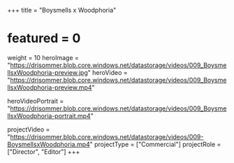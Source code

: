 +++
title = "Boysmells x Woodphoria"
# featured = 0
weight = 10
heroImage = "https://drisommer.blob.core.windows.net/datastorage/videos/009_BoysmellsxWoodphoria-preview.jpg"
heroVideo = "https://drisommer.blob.core.windows.net/datastorage/videos/009_BoysmellsxWoodphoria-preview.mp4"

heroVideoPortrait = "https://drisommer.blob.core.windows.net/datastorage/videos/009_BoysmellsxWoodphoria-portrait.mp4"

projectVideo = "https://drisommer.blob.core.windows.net/datastorage/videos/009-BoysmellsxWoodphoria.mp4"
projectType = ["Commercial"]
projectRole = ["Director", "Editor"]
+++
